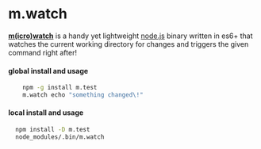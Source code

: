# m.watch
**[m(icro)](https://github.com/ivoputzer/m.cro#readme)[watch](https://github.com/ivoputzer/m.watch)** is a handy yet lightweight [node.js](https://nodejs.org/) binary written in es6+ that watches the current working directory for changes and triggers the given command right after!

#### global install and usage
```sh
    npm -g install m.test
    m.watch echo "something changed\!"
```

####  local install and usage
```sh
  npm install -D m.test
  node_modules/.bin/m.watch
```
